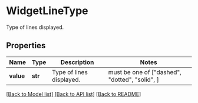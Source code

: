 # WidgetLineType

Type of lines displayed.
## Properties
Name | Type | Description | Notes
------------ | ------------- | ------------- | -------------
**value** | **str** | Type of lines displayed. |  must be one of ["dashed", "dotted", "solid", ]

[[Back to Model list]](README.md#documentation-for-models) [[Back to API list]](README.md#documentation-for-api-endpoints) [[Back to README]](README.md)


